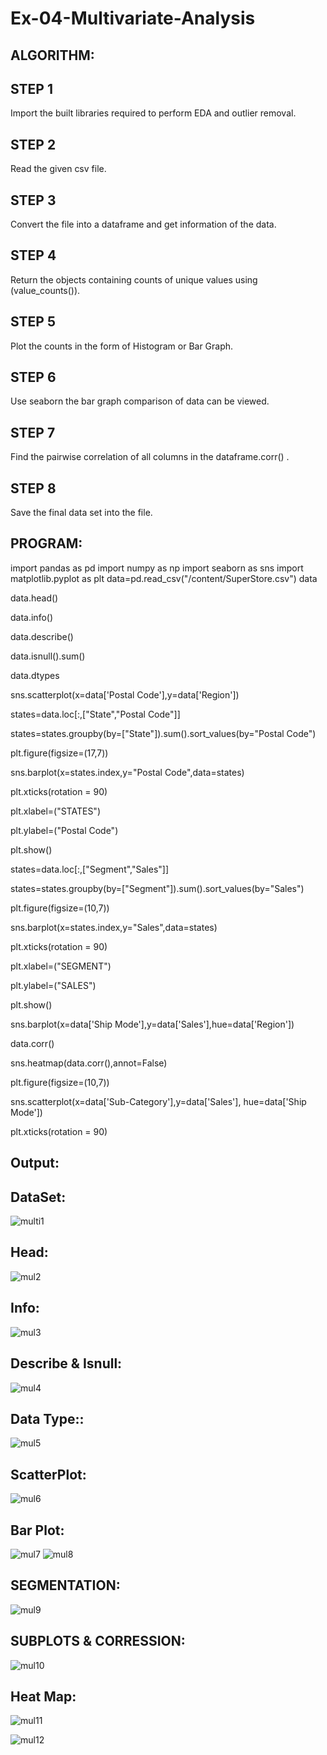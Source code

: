 # Ex-04-Multivariate-Analysis
## ALGORITHM:
## STEP 1

Import the built libraries required to perform EDA and outlier removal.
## STEP 2

Read the given csv file.
## STEP 3

Convert the file into a dataframe and get information of the data.
## STEP 4

Return the objects containing counts of unique values using (value_counts()).
## STEP 5

Plot the counts in the form of Histogram or Bar Graph.
## STEP 6

Use seaborn the bar graph comparison of data can be viewed.
## STEP 7

Find the pairwise correlation of all columns in the dataframe.corr() .
## STEP 8

Save the final data set into the file.
## PROGRAM:
import pandas as pd
import numpy as np
import seaborn as sns
import matplotlib.pyplot as plt
data=pd.read_csv("/content/SuperStore.csv")
data

data.head()

data.info()

data.describe()

data.isnull().sum()

data.dtypes

sns.scatterplot(x=data['Postal Code'],y=data['Region'])

states=data.loc[:,["State","Postal Code"]] 

states=states.groupby(by=["State"]).sum().sort_values(by="Postal Code") 

plt.figure(figsize=(17,7)) 

sns.barplot(x=states.index,y="Postal Code",data=states) 

plt.xticks(rotation = 90)

plt.xlabel=("STATES") 

plt.ylabel=("Postal Code") 

plt.show()



states=data.loc[:,["Segment","Sales"]]

states=states.groupby(by=["Segment"]).sum().sort_values(by="Sales") 

plt.figure(figsize=(10,7)) 

sns.barplot(x=states.index,y="Sales",data=states) 

plt.xticks(rotation = 90) 

plt.xlabel=("SEGMENT") 

plt.ylabel=("SALES") 

plt.show()


sns.barplot(x=data['Ship Mode'],y=data['Sales'],hue=data['Region'])


data.corr()


sns.heatmap(data.corr(),annot=False)


plt.figure(figsize=(10,7))

sns.scatterplot(x=data['Sub-Category'],y=data['Sales'], hue=data['Ship Mode'])


plt.xticks(rotation = 90)


## Output:
## DataSet:
![multi1](https://user-images.githubusercontent.com/118671457/230135275-8379ff55-2003-4d78-ab2d-4d49e8bcb1c1.png)
## Head:
![mul2](https://user-images.githubusercontent.com/118671457/230135416-24e57a83-5cc1-49fb-8406-443fc5896243.png)
## Info:
![mul3](https://user-images.githubusercontent.com/118671457/230136666-a71cf6eb-67e4-46da-bc6c-33aa171e1d4a.png)

## Describe & Isnull:
![mul4](https://user-images.githubusercontent.com/118671457/230135708-cfc5b734-53b8-43a8-af8c-b122c9996925.png)
## Data Type::
![mul5](https://user-images.githubusercontent.com/118671457/230135820-9814ea36-d4e7-4b1b-9bc5-eeaa5c6d4166.png)
## ScatterPlot:
![mul6](https://user-images.githubusercontent.com/118671457/230135871-abbcedf1-a17e-41cb-bba5-277feb5b5bb1.png)
## Bar Plot:
![mul7](https://user-images.githubusercontent.com/118671457/230135913-40feffd2-b2d5-4ea5-96d7-6688946a7527.png)
![mul8](https://user-images.githubusercontent.com/118671457/230136199-264ce8a4-37da-4509-b22a-3ccf12e286e0.png)
## SEGMENTATION:
![mul9](https://user-images.githubusercontent.com/118671457/230136269-cfd70653-f319-4f16-875a-4709ec154de9.png)
## SUBPLOTS & CORRESSION:
![mul10](https://user-images.githubusercontent.com/118671457/230136308-376dfa74-ebbb-4ea9-b373-a0a847273ad5.png)
## Heat Map:
![mul11](https://user-images.githubusercontent.com/118671457/230138580-13eb4d25-c2d1-4432-aa06-4ada197b74fc.png)

![mul12](https://user-images.githubusercontent.com/118671457/230136378-0d401f46-8499-495a-aa87-f2de202e70a7.png)



